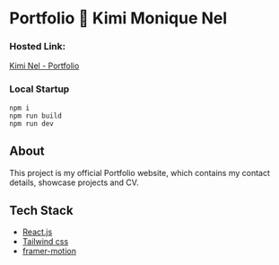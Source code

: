 # Portfolio 🌟 Kimi Monique Nel

### Hosted Link:

[Kimi Nel - Portfolio](https://portfolio-kimi-nel.vercel.app/)

### Local Startup

    npm i
    npm run build
    npm run dev

## About

This project is my official Portfolio website, which contains my contact details, showcase projects and CV.

## Tech Stack

- [React.js](https://react.dev/)
- [Tailwind css](https://tailwindcss.com/) <br />
- [framer-motion](https://www.framer.com/motion/) <br />